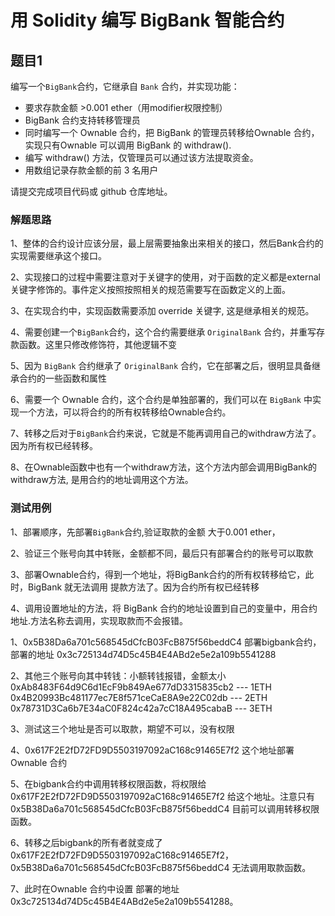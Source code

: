 # 用 Solidity 编写 BigBank 智能合约

## 题目1
编写一个`BigBank`合约，它继承自 `Bank` 合约，并实现功能：

- 要求存款金额 >0.001 ether（用modifier权限控制）
- BigBank 合约支持转移管理员
- 同时编写一个 Ownable 合约，把 BigBank 的管理员转移给Ownable 合约， 实现只有Ownable 可以调用 BigBank 的 withdraw().
- 编写 withdraw() 方法，仅管理员可以通过该方法提取资金。
- 用数组记录存款金额的前 3 名用户

请提交完成项目代码或 github 仓库地址。

### 解题思路
1、整体的合约设计应该分层，最上层需要抽象出来相关的接口，然后Bank合约的实现需要继承这个接口。

2、实现接口的过程中需要注意对于关键字的使用，对于函数的定义都是external关键字修饰的。事件定义按照按照相关的规范需要写在函数定义的上面。

3、在实现合约中，实现函数需要添加 override 关键字, 这是继承相关的规范。

4、需要创建一个`BigBank`合约，这个合约需要继承 `OriginalBank` 合约，并重写存款函数。这里只修改修饰符，其他逻辑不变

5、因为 `BigBank` 合约继承了 `OriginalBank` 合约，它在部署之后，很明显具备继承合约的一些函数和属性

6、需要一个 Ownable 合约，这个合约是单独部署的，我们可以在 `BigBank` 中实现一个方法，可以将合约的所有权转移给Ownable合约。

7、转移之后对于`BigBank`合约来说，它就是不能再调用自己的withdraw方法了。因为所有权已经转移。

8、在Ownable函数中也有一个withdraw方法，这个方法内部会调用BigBank的withdraw方法, 是用合约的地址调用这个方法。

### 测试用例

1、部署顺序，先部署`BigBank`合约,验证取款的金额 大于0.001 ether，

2、验证三个账号向其中转账，金额都不同，最后只有部署合约的账号可以取款

3、部署Ownable合约，得到一个地址，将BigBank合约的所有权转移给它，此时，BigBank 就无法调用 提款方法了。因为合约所有权已经转移

4、调用设置地址的方法，将 BigBank 合约的地址设置到自己的变量中，用合约地址.方法名称去调用，实现取款而不会报错。

1、0x5B38Da6a701c568545dCfcB03FcB875f56beddC4 部署bigbank合约，部署的地址 0x3c725134d74D5c45B4E4ABd2e5e2a109b5541288

2、其他三个账号向其中转钱：小额转钱报错，金额太小
  0xAb8483F64d9C6d1EcF9b849Ae677dD3315835cb2 --- 1ETH
  0x4B20993Bc481177ec7E8f571ceCaE8A9e22C02db --- 2ETH
  0x78731D3Ca6b7E34aC0F824c42a7cC18A495cabaB --- 3ETH

3、测试这三个地址是否可以取款，期望不可以，没有权限 

4、0x617F2E2fD72FD9D5503197092aC168c91465E7f2 这个地址部署 Ownable 合约

5、在bigbank合约中调用转移权限函数，将权限给 0x617F2E2fD72FD9D5503197092aC168c91465E7f2 给这个地址。注意只有 0x5B38Da6a701c568545dCfcB03FcB875f56beddC4 目前可以调用转移权限函数。

6、转移之后bigbank的所有者就变成了0x617F2E2fD72FD9D5503197092aC168c91465E7f2，0x5B38Da6a701c568545dCfcB03FcB875f56beddC4 无法调用取款函数。

7、此时在Ownable 合约中设置 部署的地址 0x3c725134d74D5c45B4E4ABd2e5e2a109b5541288。






